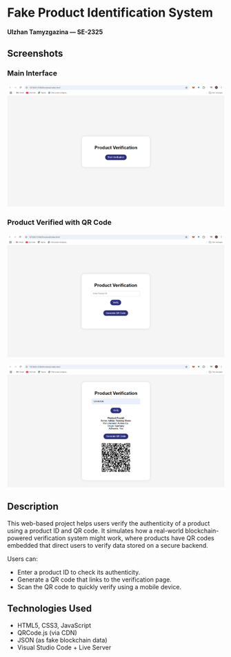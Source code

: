 #  Fake Product Identification System  
**Ulzhan Tamyzgazina — SE-2325**

##  Screenshots

### Main Interface  
![Main Interface](screens/1.png)

### Product Verified with QR Code  
![QR Verified](screens/2.png)

![QR Verified](screens/3.png)

##  Description

This web-based project helps users verify the authenticity of a product using a product ID and QR code. It simulates how a real-world blockchain-powered verification system might work, where products have QR codes embedded that direct users to verify data stored on a secure backend.

Users can:
- Enter a product ID to check its authenticity.
- Generate a QR code that links to the verification page.
- Scan the QR code to quickly verify using a mobile device.



## Technologies Used
- HTML5, CSS3, JavaScript
- QRCode.js (via CDN)
- JSON (as fake blockchain data)
- Visual Studio Code + Live Server






